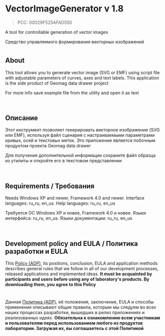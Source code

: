 # VectorImageGenerator v 1.8
> PCC: 00029F525AFAD550


A tool for controllable generation of vector images

Средство управляемого формирования векторных изображений


#

## About

This tool allows you to generate vector image (SVG or EMF) using script file with adjustable parameters of curves,
axes and text labels. This application is the side product of Geomag data drawer project

For more info save example file from the utility and open it as text

&nbsp;



## Описание

Этот инструмент позволяет генерировать векторное изображение (SVG или EMF), используя файл сценария
с настраиваемыми параметрами кривых, осей и текстовых меток. Это приложение является побочным продуктом
проекта Geomag data drawer

Для получения дополнительной информации сохраните файл образца из утилиты и откройте его в текстовом представлении

&nbsp;



## Requirements / Требования

Needs Windows XP and newer, Framework 4.0 and newer. Interface languages: ru_ru, en_us. Help languages: ru_ru, en_us

Требуется ОС Windows XP и новее, Framework 4.0 и новее. Языки интерфейса: ru_ru, en_us. Языки документации: ru_ru, en_us

&nbsp;



## Development policy and EULA / Политика разработки и EULA

This [Policy (ADP)](https://vk.com/@rdaaow_fupl-adp), its positions, conclusion, EULA and application methods
describes general rules that we follow in all of our development processes, released applications and implemented
ideas.
**It must be acquainted by participants and users before using any of laboratory's products.
By downloading them, you agree to this Policy**

#

Данная [Политика (ADP)](https://vk.com/@rdaaow_fupl-adp), её положения, заключение, EULA и способы применения
описывают общие правила, которым мы следуем во всех наших процессах разработки, вышедших в релиз приложениях
и реализованных идеях.
**Обязательна к ознакомлению всем участникам и пользователям перед использованием любого из продуктов лаборатории.
Загружая их, вы соглашаетесь с этой Политикой**
